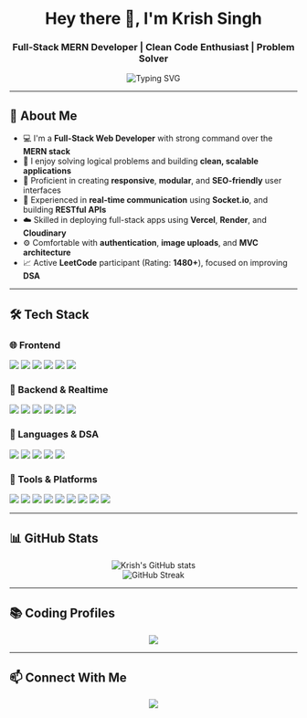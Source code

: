 <h1 align="center">Hey there 👋, I'm Krish Singh</h1>
<h3 align="center">Full-Stack MERN Developer | Clean Code Enthusiast | Problem Solver</h3>

<p align="center">
  <img 
    src="https://readme-typing-svg.demolab.com?font=Fira+Code&weight=500&size=22&pause=1000&color=00F5FF&center=true&vCenter=true&width=900&lines=Full-Stack+MERN+Developer+%7C+Clean+Code+Advocate;Backend:+Node.js+%7C+Express.js+%7C+REST+APIs+%7C+Microservices;Frontend:+React.js+%7C+Redux+Toolkit+%7C+GSAP+%7C+Framer+Motion;Databases:+MongoDB+%7C+MySQL;Cloud+%26+DevOps:+AWS+%7C+Docker+%7C+CI/CD+%7C+Vercel+%7C+Render;Testing:+Jest+%7C+Postman;Other:+Git+%7C+GitHub+%7C+VS+Code+%7C+Socket.io+%7C+RabbitMQ" 
    alt="Typing SVG" 
  />
</p>


---

## 🚀 About Me

- 💻 I'm a **Full-Stack Web Developer** with strong command over the **MERN stack**
- 🧠 I enjoy solving logical problems and building **clean, scalable applications**
- 📱 Proficient in creating **responsive**, **modular**, and **SEO-friendly** user interfaces
- 🔁 Experienced in **real-time communication** using **Socket.io**, and building **RESTful APIs**
- ☁️ Skilled in deploying full-stack apps using **Vercel**, **Render**, and **Cloudinary**
- ⚙️ Comfortable with **authentication**, **image uploads**, and **MVC architecture**
- 📈 Active **LeetCode** participant (Rating: **1480+**), focused on improving **DSA**

---

## 🛠️ Tech Stack

### 🌐 Frontend
<p>
  <img src="https://img.shields.io/badge/HTML5-E34F26?style=for-the-badge&logo=html5&logoColor=white"/>
  <img src="https://img.shields.io/badge/CSS3-1572B6?style=for-the-badge&logo=css3&logoColor=white"/>
  <img src="https://img.shields.io/badge/TailwindCSS-06B6D4?style=for-the-badge&logo=tailwindcss&logoColor=white"/>
  <img src="https://img.shields.io/badge/SCSS-CC6699?style=for-the-badge&logo=sass&logoColor=white"/>
  <img src="https://img.shields.io/badge/SASS-CC6699?style=for-the-badge&logo=sass&logoColor=white"/>
  <img src="https://img.shields.io/badge/ReactJS-61DAFB?style=for-the-badge&logo=react&logoColor=black"/>
</p>

### 🧠 Backend & Realtime
<p>
  <img src="https://img.shields.io/badge/NodeJS-339933?style=for-the-badge&logo=nodedotjs&logoColor=white"/>
  <img src="https://img.shields.io/badge/ExpressJS-000000?style=for-the-badge&logo=express&logoColor=white"/>
  <img src="https://img.shields.io/badge/Socket.io-010101?style=for-the-badge&logo=socket.io&logoColor=white"/>
  <img src="https://img.shields.io/badge/MongoDB-47A248?style=for-the-badge&logo=mongodb&logoColor=white"/>
  <img src="https://img.shields.io/badge/REST%20API-007396?style=for-the-badge&logo=apachespark&logoColor=white"/>
  <img src="https://img.shields.io/badge/MVC%20Architecture-blue?style=for-the-badge"/>
</p>

### 💬 Languages & DSA
<p>
  <img src="https://img.shields.io/badge/JavaScript-F7DF1E?style=for-the-badge&logo=javascript&logoColor=black"/>
  <img src="https://img.shields.io/badge/Python-3776AB?style=for-the-badge&logo=python&logoColor=white"/>
  <img src="https://img.shields.io/badge/Java-007396?style=for-the-badge&logo=java&logoColor=white"/>
  <img src="https://img.shields.io/badge/C-00599C?style=for-the-badge&logo=c&logoColor=white"/>
  <img src="https://img.shields.io/badge/SQL-4479A1?style=for-the-badge&logo=postgresql&logoColor=white"/>
</p>

### 🧰 Tools & Platforms
<p>
  <img src="https://img.shields.io/badge/VSCode-007ACC?style=for-the-badge&logo=visual-studio-code&logoColor=white"/>
  <img src="https://img.shields.io/badge/Git-F05032?style=for-the-badge&logo=git&logoColor=white"/>
  <img src="https://img.shields.io/badge/GitHub-181717?style=for-the-badge&logo=github&logoColor=white"/>
  <img src="https://img.shields.io/badge/GitBash-black?style=for-the-badge&logo=git&logoColor=green"/>
  <img src="https://img.shields.io/badge/Postman-FF6C37?style=for-the-badge&logo=postman&logoColor=white"/>
  <img src="https://img.shields.io/badge/Cloudinary-3448C5?style=for-the-badge&logo=cloudinary&logoColor=white"/>
  <img src="https://img.shields.io/badge/Vercel-000000?style=for-the-badge&logo=vercel&logoColor=white"/>
  <img src="https://img.shields.io/badge/Render-46E3B7?style=for-the-badge&logo=render&logoColor=black"/>
  <img src="https://img.shields.io/badge/Figma-F24E1E?style=for-the-badge&logo=figma&logoColor=white"/>
</p>

---

## 📊 GitHub Stats

<p align="center">
  <img src="https://github-readme-stats.vercel.app/api?username=kakusingh120&show_icons=true&theme=tokyonight" alt="Krish's GitHub stats" />
  <br />
  <img src="https://streak-stats.demolab.com/?user=kakusingh120&theme=tokyonight" alt="GitHub Streak" />
</p>

---

## 📚 Coding Profiles

<p align="center">
  <a href="https://leetcode.com/u/krishsingh123/" target="_blank">
    <img src="https://img.shields.io/badge/LeetCode-FFA116?style=for-the-badge&logo=leetcode&logoColor=black"/>
  </a>
</p>

---

## 📫 Connect With Me

<p align="center">
  <a href="https://www.linkedin.com/in/krish-singh-9023b12a8/" target="_blank">
    <img src="https://img.shields.io/badge/LinkedIn-0A66C2?style=for-the-badge&logo=linkedin&logoColor=white"/>
  </a>
</p>
